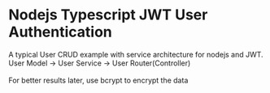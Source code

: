 # Nodejs Typescript JWT User Authentication

A typical User CRUD example with service architecture for nodejs and JWT.\
User Model -> User Service -> User Router(Controller)\
\
For better results later, use bcrypt to encrypt the data